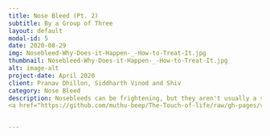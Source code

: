 ```yaml
---
title: Nose Bleed (Pt. 2)
subtitle: By a Group of Three
layout: default
modal-id: 5
date: 2020-08-29
img: Nosebleed-Why-Does-it-Happen-_-How-to-Treat-It.jpg 
thumbnail: Nosebleed-Why-Does-it-Happen-_-How-to-Treat-It.jpg 
alt: image-alt
project-date: April 2020
client: Pranav Dhillon, Siddharth Vinod and Shiv
category: Nose Bleed
description: Nosebleeds can be frightening, but they aren't usually a sign of anything serious and can often be treated at home.The medical name for a nosebleed is epistaxis. During a nosebleed, blood flows from one or both nostrils. It can be heavy or light and last from a few seconds to 15 minutes or more. To watch our video - 
<a href="https://github.com/muthu-beep/The-Touch-of-life/raw/gh-pages/videos/nosebleed_shiv_pd_siddarth.mp4">Link</a>


---
```

